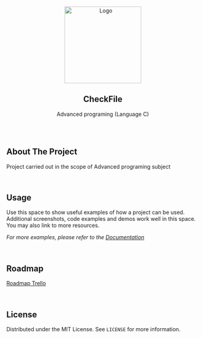 <!-- PROJECT LOGO -->
<br />
<p align="center">
  <a href="https://github.com/gabriel99vieira/CheckFile-1S-Ano2">
    <img src="https://upload.wikimedia.org/wikipedia/commons/9/9a/Log%C3%B3tipo_Polit%C3%A9cnico_Leiria_01.png" alt="Logo" width="200">
  </a>

  <h2 align="center">CheckFile</h2>

  <p align="center">
    Advanced programing (Language C)
  </p>
</p>
<br />
<br />

<!-- ABOUT THE PROJECT -->

## About The Project

Project carried out in the scope of Advanced programing subject

<br>

<!-- GETTING STARTED -->


## Usage

Use this space to show useful examples of how a project can be used. Additional screenshots, code examples and demos work well in this space. You may also link to more resources.

_For more examples, please refer to the [Documentation](https://example.com)_

<br>

## Roadmap

[Roadmap Trello](https://trello.com/b/Jaw30Cxy/checkfile-1s-ano2)

<br>

<!-- LICENSE -->

## License

Distributed under the MIT License. See `LICENSE` for more information.